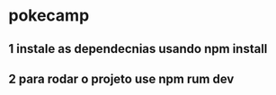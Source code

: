 # pokecamp
## 1 instale as dependecnias usando npm install
## 2 para rodar o projeto use npm rum dev
